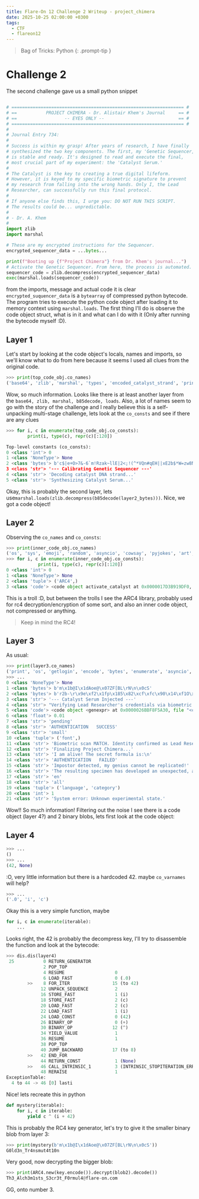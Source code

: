 ```yaml
---
title: Flare-On 12 Challenge 2 Writeup - project_chimera
date: 2025-10-25 02:00:00 +0300
tags:
  - CTF
  - flareon12
---
```


> Bag of Tricks: Python
{: .prompt-tip }

# Challenge 2

The second challenge gave us a small python snippet
```python

# ================================================================= #
# ==           PROJECT CHIMERA - Dr. Alistair Khem's Journal     == #
# ==                  -- EYES ONLY --                            == #
# ================================================================= #
#
# Journal Entry 734:
#
# Success is within my grasp! After years of research, I have finally
# synthesized the two key components. The first, my 'Genetic Sequencer,'
# is stable and ready. It's designed to read and execute the final,
# most crucial part of my experiment: the 'Catalyst Serum.'
#
# The Catalyst is the key to creating a true digital lifeform.
# However, it is keyed to my specific biometric signature to prevent
# my research from falling into the wrong hands. Only I, the Lead
# Researcher, can successfully run this final protocol.
#
# If anyone else finds this, I urge you: DO NOT RUN THIS SCRIPT.
# The results could be... unpredictable.
#
# - Dr. A. Khem
#
import zlib
import marshal

# These are my encrypted instructions for the Sequencer.
encrypted_sequencer_data = ...bytes...

print(f"Booting up {f"Project Chimera"} from Dr. Khem's journal...")
# Activate the Genetic Sequencer. From here, the process is automated.
sequencer_code = zlib.decompress(encrypted_sequencer_data)
exec(marshal.loads(sequencer_code))

```
from the imports, message and actual code it is clear ```encrypted_suquencer_data``` is a `bytearray` of compressed python bytecode.
The program tries to execute the python code object after loading it to memory context using ```marshal.loads```. The first thing I'll do is observe the code object struct, what is in it and what can I  do with it (Only after running the bytecode myself :D).

## Layer 1

Let's start by looking at the code object's locals, names and imports, so we'll know what to do from here because it seems I used all clues from the original code.

```python
>>> print(top_code_obj.co_names)
('base64', 'zlib', 'marshal', 'types', 'encoded_catalyst_strand', 'print', 'b85decode', 'compressed_catalyst', 'decompress', 'marshalled_genetic_code', 'loads', 'catalyst_code_object', 'FunctionType', 'globals', 'catalyst_injection_function')
```
Wow, so much information. Looks like there is at least another layer from the `base64, zlib, marshal, b85decode, loads`.  Also, a lot of names seem to go with the story of the challenge and I really believe this is a self-unpacking multi-stage challenge, lets look at the `co_consts`
and see if there are any clues
```python
>>> for i, c in enumerate(top_code_obj.co_consts):
        print(i, type(c), repr(c)[:120])

Top-level constants (co_consts):
0 <class 'int'> 0
1 <class 'NoneType'> None
2 <class 'bytes'> b'c$|e+O>7&-6`m!Rzak~llE|2<;!(^*VQn#qEH||xE2b$*W=zw8NW~2mgIMj3sFjzy%<NJQ84^$vqeTG&mC+yhlE677j-8)F4nD>~?<GqL64olvBs$bZ4{q
3 <class 'str'> '--- Calibrating Genetic Sequencer ---'
4 <class 'str'> 'Decoding catalyst DNA strand...'
5 <class 'str'> 'Synthesizing Catalyst Serum...'
```
Okay, this is probably the second layer, lets use`marshal.loads(zlib.decompress(b85decode(layer2_bytes)))`.
Nice, we got a code object!

## Layer 2

Observing the `co_names` and `co_consts`:
```python
>>> print(inner_code_obj.co_names)
('os', 'sys', 'emoji', 'random', 'asyncio', 'cowsay', 'pyjokes', 'art', 'arc4', 'ARC4', 'activate_catalyst', 'run')
>>> for i, c in enumerate(inner_code_obj.co_consts):
            print(i, type(c), repr(c)[:120])
0 <class 'int'> 0
1 <class 'NoneType'> None
2 <class 'tuple'> ('ARC4',)
3 <class 'code'> <code object activate_catalyst at 0x0000017D3B919DF0, file "<catalyst_core>", line 15>
```
This is a troll :D, but between the trolls I see the ARC4 library, probably used for rc4 decryption/encryption of some sort, and also an inner code object, not compressed or anything.

> Keep in mind the RC4!

## Layer 3

As usual:

```python
>>> print(layer3.co_names)
('print', 'os', 'getlogin', 'encode', 'bytes', 'enumerate', 'asyncio', 'sleep', 'art', 'tprint', 'ARC4', 'decrypt', 'decode', 'cowsay', 'cow', 'pyjokes', 'get_joke', 'char_names', 'get_output_string', 'random', 'choice', 'sys', 'exit')
>>> ...
0 <class 'NoneType'> None
1 <class 'bytes'> b'm\x1b@I\x1dAoe@\x07ZF[BL\rN\n\x0cS'
2 <class 'bytes'> b'r2b-\r\x9e\xf2\x1fp\x185\x82\xcf\xfc\x90\x14\xf1O\xad#]\xf3\xe2\xc0L\xd0\xc1e\x0c\xea\xec\xae\x11b\xa7\x8c\xaa!\xa1\x9d\xc2\x90'
3 <class 'str'> '--- Catalyst Serum Injected ---'
4 <class 'str'> "Verifying Lead Researcher's credentials via biometric scan..."
5 <class 'code'> <code object <genexpr> at 0x0000026BBF8F5A30, file "<catalyst_core>", line 25>
6 <class 'float'> 0.01
7 <class 'str'> 'pending'
8 <class 'str'> 'AUTHENTICATION   SUCCESS'
9 <class 'str'> 'small'
10 <class 'tuple'> ('font',)
11 <class 'str'> 'Biometric scan MATCH. Identity confirmed as Lead Researcher.'
12 <class 'str'> 'Finalizing Project Chimera...'
13 <class 'str'> 'I am alive! The secret formula is:\n'
14 <class 'str'> 'AUTHENTICATION   FAILED'
15 <class 'str'> 'Impostor detected, my genius cannot be replicated!'
16 <class 'str'> 'The resulting specimen has developed an unexpected, and frankly useless, sense of humor.'
17 <class 'str'> 'en'
18 <class 'str'> 'all'
19 <class 'tuple'> ('language', 'category')
20 <class 'int'> 1
21 <class 'str'> 'System error: Unknown experimental state.'
```

Wow!! So much information! Filtering out the noise I see there is a code object (layer 4?) and 2 binary blobs, lets first look at the code object:

## Layer 4

```python
>>> ...
()
>>> ...
(42, None)
```
:O, very little information but there is a hardcoded 42. maybe `co_varnames` will help?

```python
>>> ...
('.0', 'i', 'c')
```
Okay this is a very simple function, maybe 
```python
for i, c in enumerate(iterable):
	...
```
Looks right, the 42 is probably the decompress key, I'll try to disassemble the function and look at the bytecode:

```python
>>> dis.dis(layer4)
 25           0 RETURN_GENERATOR
              2 POP_TOP
              4 RESUME                   0
              6 LOAD_FAST                0 (.0)
        >>    8 FOR_ITER                15 (to 42)
             12 UNPACK_SEQUENCE          2
             16 STORE_FAST               1 (i)
             18 STORE_FAST               2 (c)
             20 LOAD_FAST                2 (c)
             22 LOAD_FAST                1 (i)
             24 LOAD_CONST               0 (42)
             26 BINARY_OP                0 (+)
             30 BINARY_OP               12 (^)
             34 YIELD_VALUE              1
             36 RESUME                   1
             38 POP_TOP
             40 JUMP_BACKWARD           17 (to 8)
        >>   42 END_FOR
             44 RETURN_CONST             1 (None)
        >>   46 CALL_INTRINSIC_1         3 (INTRINSIC_STOPITERATION_ERROR)
             48 RERAISE                  1
ExceptionTable:
  4 to 44 -> 46 [0] lasti
```

Nice! lets recreate this in python

```python
def mystery(iterable):
    for i, c in iterable:
        yield c ^ (i + 42)
```

This is probably the RC4 key generator, let's try to give it the smaller binary blob from layer 3:

```python
>>> print(mystery(b'm\x1b@I\x1dAoe@\x07ZF[BL\rN\n\x0cS'))
G0ld3n_Tr4nsmut4t10n
```

Very good, now decrypting the bigger blob:

```python
>>> print(ARC4.new(key.encode()).decrypt(blob2).decode())
Th3_Alch3m1sts_S3cr3t_F0rmul4@flare-on.com
```

GG, onto number 3.